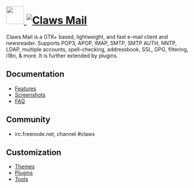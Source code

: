 # [<img src="https://cdn.jsdelivr.net/gh/AdmiringWorm/chocolatey-packages@ebcb3edcbed575bde91ccc2bd696138f2e2b571f/automatic/claws-mail/icons/48x48.png" height="48" width="48" /> ![Claws Mail](https://img.shields.io/chocolatey/v/claws-mail.svg?label=Claws%20Mail&style=for-the-badge)](https://community.chocolatey.org/packages/claws-mail)

Claws Mail is a GTK+ based, lightweight, and fast e-mail client and newsreader. Supports POP3, APOP, IMAP, SMTP, SMTP AUTH, NNTP, LDAP, multiple accounts, spell-checking, addressbook, SSL, GPG, filtering, i18n, & more. It is further extended by plugins.

## Documentation

- [Features](http://www.claws-mail.org/features.php)
- [Screenshots](http://www.claws-mail.org/screenshots.php?section=general)
- [FAQ](http://www.claws-mail.org/faq/index.php/Main_Page)

## Community

- irc.freenode.net, channel #claws

## Customization

- [Themes](http://www.claws-mail.org/themes.php)
- [Plugins](http://www.claws-mail.org/plugins.php)
- [Tools](http://www.claws-mail.org/tools.php)
